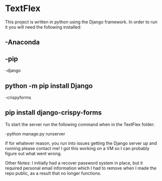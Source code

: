 # TextFlex

This project is written in python using the Django framework. In order to run it you will need the following installed:

-Anaconda
-------------------------------
-pip
-------------------------------
-django

python -m pip install Django
-------------------------------
-crispyforms

pip install django-crispy-forms
-------------------------------
To start the server run the following command when in the TextFlex folder:

-python manage.py runserver

If for whatever reason, you run into issues getting the Django server up and running please contact me! I got this working on a VM so I can probably figure out what went wrong.

Other Notes: I initially had a recover password system in place, but it required personal email information which I had to remove when I made the repo public, as a result that no longer functions.
